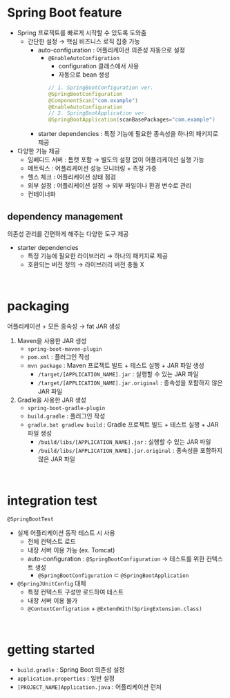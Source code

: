 # Spring Boot feature

- Spring 프로젝트를 빠르게 시작할 수 있도록 도와줌
    - 간단한 설정 → 핵심 비즈니스 로직 집중 가능
        - auto-configuration : 어플리케이션 의존성 자동으로 설정
            - `@EnableAutoConfigration`
                - configuration 클래스에서 사용
                - 자동으로 bean 생성
                ```java
                // 1. SpringBootConfiguration ver.
                @SpringBootConfiguration
                @ComponentScan("com.example")
                @EnableAutoConfiguration
                // 2. SpringBootApplication ver.
                @SpringBootApplication(scanBasePackages="com.example")
                ```
        - starter dependencies : 특정 기능에 필요한 종속성을 하나의 패키지로 제공
- 다양한 기능 제공
    - 임베디드 서버 : 톰캣 포함 → 별도의 설정 없이 어플리케이션 실행 가능
    - 메트릭스 : 어플리케이션 성능 모니터링 + 측정 가증
    - 헬스 체크 : 어플리케이션 상태 점검
    - 외부 설정 : 어플리케이션 설정 → 외부 파일이나 환경 변수로 관리
    - 컨테이너화

## dependency management

의존성 관리를 간편하게 해주는 다양한 도구 제공

- starter dependencies
    - 특정 기능에 필요한 라이브러리 → 하나의 패키지로 제공
    - 호환되는 버전 정의 → 라이브러리 버전 충돌 X

<br />

# packaging

어플리케이션 + 모든 종속성 → fat JAR 생성

1. Maven을 사용한 JAR 생성
    - `spring-boot-maven-plugin`
    - `pom.xml` : 플러그인 작성
    - `mvn package` : Maven 프로젝트 빌드 + 테스트 실행 + JAR 파일 생성
        - `/target/[APPLICATION_NAME].jar` : 실행할 수 있는 JAR 파일
        - `/target/[APPLICATION_NAME].jar.original` : 종속성을 포함하지 않은 JAR 파일
2. Gradle을 사용한 JAR 생성
    - `spring-boot-gradle-plugin`
    - `build.gradle` : 플러그인 작성
    - `gradle.bat gradlew build` : Gradle 프로젝트 빌드 + 테스트 실행 + JAR 파일 생성
        - `/build/libs/[APPLICATION_NAME].jar` : 실행할 수 있는 JAR 파일
        - `/build/libs/[APPLICATION_NAME].jar.original` : 종속성을 포함하지 않은 JAR 파일

<br />

# integration test

`@SpringBootTest`

- 실제 어플리케이션 동작 테스트 시 사용
    - 전체 컨텍스트 로드
    - 내장 서버 이용 가능 (ex. Tomcat)
    - auto-configuration : `@SpringBootConfiguration` → 테스트를 위한 컨텍스트 생성
        - `@SpringBootConfiguration` ⊂ `@SpringBootApplication`
- `@SpringJUnitConfig` 대체
    - 특정 컨텍스트 구성만 로드하여 테스트
    - 내장 서버 이용 불가
    - `@ContextConfigration` + `@ExtendWith(SpringExtension.class)`

<br />

# getting started

- `build.gradle` : Spring Boot 의존성 설정
- `application.properties` : 일반 설정
- `[PROJECT_NAME]Application.java` : 어플리케이션 런처